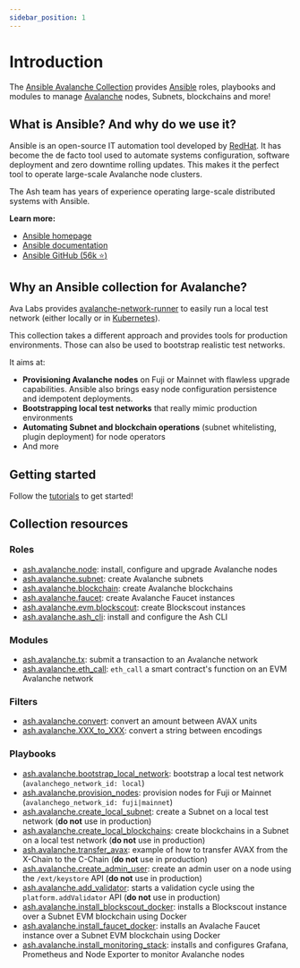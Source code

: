 ```yaml
---
sidebar_position: 1
---
```


# Introduction

The [Ansible Avalanche Collection](https://github.com/AshAvalanche/ansible-avalanche-collection) provides [Ansible](https://www.ansible.com) roles, playbooks and modules to manage [Avalanche](https://docs.avax.network) nodes, Subnets, blockchains and more!

## What is Ansible? And why do we use it?

Ansible is an open-source IT automation tool developed by [RedHat](https://www.redhat.com). It has become the de facto tool used to automate systems configuration, software deployment and zero downtime rolling updates. This makes it the perfect tool to operate large-scale Avalanche node clusters.

The Ash team has years of experience operating large-scale distributed systems with Ansible.

**Learn more:**

- [Ansible homepage](https://www.ansible.com/)
- [Ansible documentation](https://docs.ansible.com/ansible/latest/index.html)
- [Ansible GitHub (56k :star:)](https://github.com/ansible/ansible)

## Why an Ansible collection for Avalanche?

Ava Labs provides [avalanche-network-runner](https://github.com/ava-labs/avalanche-network-runner) to easily run a local test network (either locally or in [Kubernetes](https://kubernetes.io)).

This collection takes a different approach and provides tools for production environments. Those can also be used to bootstrap realistic test networks.

It aims at:

- **Provisioning Avalanche nodes** on Fuji or Mainnet with flawless upgrade capabilities. Ansible also brings easy node configuration persistence and idempotent deployments.
- **Bootstrapping local test networks** that really mimic production environments
- **Automating Subnet and blockchain operations** (subnet whitelisting, plugin deployment) for node operators
- And more

## Getting started

Follow the [tutorials](/docs/toolkit/ansible-avalanche-collection/tutorials/local-test-network) to get started!

## Collection resources

### Roles

- [ash.avalanche.node](/docs/toolkit/ansible-avalanche-collection/reference/roles/avalanche-node): install, configure and upgrade Avalanche nodes
- [ash.avalanche.subnet](/docs/toolkit/ansible-avalanche-collection/reference/roles/avalanche-subnet): create Avalanche subnets
- [ash.avalanche.blockchain](/docs/toolkit/ansible-avalanche-collection/reference/roles/avalanche-blockchain): create Avalanche blockchains
- [ash.avalanche.faucet](/docs/toolkit/ansible-avalanche-collection/reference/roles/avalanche-faucet): create Avalanche Faucet instances
- [ash.avalanche.evm.blockscout](/docs/toolkit/ansible-avalanche-collection/reference/roles/avalanche-evm-blockscout): create Blockscout instances
- [ash.avalanche.ash_cli](/docs/toolkit/ansible-avalanche-collection/reference/roles/avalanche-ash-cli): install and configure the Ash CLI

### Modules

- [ash.avalanche.tx](/docs/toolkit/ansible-avalanche-collection/reference/modules/tx): submit a transaction to an Avalanche network
- [ash.avalanche.eth_call](/docs/toolkit/ansible-avalanche-collection/reference/modules/eth_call): `eth_call` a smart contract's function on an EVM Avalanche network

### Filters

- [ash.avalanche.convert](/docs/toolkit/ansible-avalanche-collection/reference/filters/convert): convert an amount between AVAX units
- [ash.avalanche.XXX_to_XXX](/docs/toolkit/ansible-avalanche-collection/reference/filters/xxx_to_xxx): convert a string between encodings

### Playbooks

- [ash.avalanche.bootstrap_local_network](https://github.com/AshAvalanche/ansible-avalanche-collection/blob/main/playbooks/bootstrap_local_network.yml): bootstrap a local test network (`avalanchego_network_id: local`)
- [ash.avalanche.provision_nodes](https://github.com/AshAvalanche/ansible-avalanche-collection/blob/main/playbooks/provision_nodes.yml): provision nodes for Fuji or Mainnet (`avalanchego_network_id: fuji|mainnet`)
- [ash.avalanche.create_local_subnet](https://github.com/AshAvalanche/ansible-avalanche-collection/blob/main/playbooks/create_local_subnet.yml): create a Subnet on a local test network (**do not** use in production)
- [ash.avalanche.create_local_blockchains](https://github.com/AshAvalanche/ansible-avalanche-collection/blob/main/playbooks/create_local_blockchains.yml): create blockchains in a Subnet on a local test network (**do not** use in production)
- [ash.avalanche.transfer_avax](https://github.com/AshAvalanche/ansible-avalanche-collection/blob/main/playbooks/transfer_avax.yml): example of how to transfer AVAX from the X-Chain to the C-Chain (**do not** use in production)
- [ash.avalanche.create_admin_user](https://github.com/AshAvalanche/ansible-avalanche-collection/blob/main/playbooks/create_admin_user.yml): create an admin user on a node using the `/ext/keystore` API (**do not** use in production)
- [ash.avalanche.add_validator](https://github.com/AshAvalanche/ansible-avalanche-collection/blob/main/playbooks/add_validator.yml): starts a validation cycle using the `platform.addValidator` API (**do not** use in production)
- [ash.avalanche.install_blockscout_docker](https://github.com/AshAvalanche/ansible-avalanche-collection/blob/main/playbooks/install_blockscout_docker.yml): installs a Blockscout instance over a Subnet EVM blockchain using Docker
- [ash.avalanche.install_faucet_docker](https://github.com/AshAvalanche/ansible-avalanche-collection/blob/main/playbooks/install_faucet_docker.yml): installs an Avalache Faucet instance over a Subnet EVM blockchain using Docker
- [ash.avalanche.install_monitoring_stack](https://github.com/AshAvalanche/ansible-avalanche-collection/blob/main/playbooks/install_monitoring_stack.yml): installs and configures Grafana, Prometheus and Node Exporter to monitor Avalanche nodes
